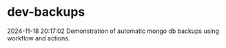 # dev-backups
2024-11-18 20:17:02 Demonstration of automatic mongo db backups using workflow and actions.
